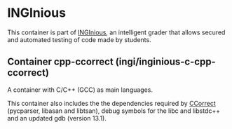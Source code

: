 INGInious
=========

This container is part of [INGInious](https://github.com/UCL-INGI/INGInious), an intelligent grader that allows secured and automated testing of code made by students.

Container cpp-ccorrect (ingi/inginious-c-cpp-ccorrect)
--------------------------------------------------------

A container with C/C++ (GCC) as main languages.

This container also includes the the dependencies required by [CCorrect](https://github.com/mpostaire/CCorrect) (pycparser, libasan and libtsan), debug symbols for the libc and libstdc++ and an updated gdb (version 13.1).
